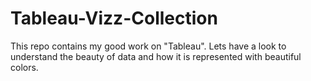# Tableau-Vizz-Collection
This repo contains my good work on "Tableau". Lets have a look to understand the beauty of data and how it is represented with beautiful colors.
